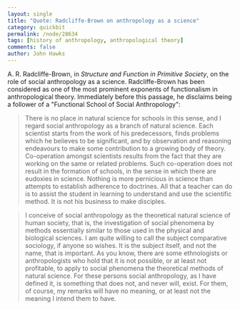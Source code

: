 ```yaml
---
layout: single 
title: "Quote: Radcliffe-Brown on anthropology as a science" 
category: quickbit
permalink: /node/28634
tags: [history of anthropology, anthropological theory] 
comments: false 
author: John Hawks 
---
```


A. R. Radcliffe-Brown, in <em>Structure and Function in Primitive Society</em>, on the role of social anthropology as a science. Radcliffe-Brown has been considered as one of the most prominent exponents of functionalism in anthropological theory. Immediately before this passage, he disclaims being a follower of a "Functional School of Social Anthropology":

<blockquote>There is no place in natural science for schools in this sense, and I regard social anthropology as a branch of natural science. Each scientist starts from the work of his predecessors, finds problems which he believes to be significant, and by observation and reasoning endeavours to make some contribution to a growing body of theory. Co-operation amongst scientists results from the fact that they are working on the same or related problems. Such co-operation does not result in the formation of schools, in the sense in which there are eudoxies in science. Nothing is more pernicious in science than attempts to establish adherence to doctrines. All that a teacher can do is to assist the student in learning to understand and use the scientific method. It is not his business to make disciples. </blockquote>

<blockquote>I conceive of social anthropology as the theoretical natural science of human society, that is, the investigation of social phenomena by methods essentially similar to those used in the physical and biological sciences. I am quite willing to call the subject comparative sociology, if anyone so wishes. It is the subject itself, and not the name, that is important. As you know, there are some ethnologists or anthropologists who hold that it is not possible, or at least not profitable, to apply to social phenomena the theoretical methods of natural science. For these persons social anthropology, as I have defined it, is something that does not, and never will, exist. For them, of course, my remarks will have no meaning, or at least not the meaning I intend them to have.</blockquote>



